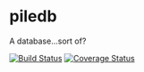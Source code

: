 piledb
======

A database...sort of?

[![Build Status](https://travis-ci.org/concept-not-found/piledb.svg)](https://travis-ci.org/concept-not-found/piledb)
[![Coverage Status](https://coveralls.io/repos/concept-not-found/piledb/badge.svg?branch=master&service=github)](https://coveralls.io/github/concept-not-found/piledb?branch=master)
